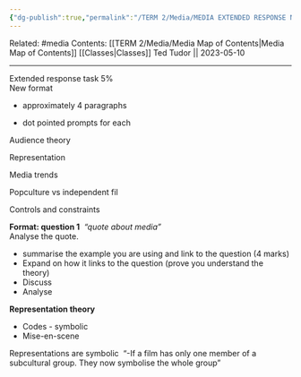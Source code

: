```yaml
---
{"dg-publish":true,"permalink":"/TERM 2/Media/MEDIA EXTENDED RESPONSE NOTES/"}
---
```


Related: #media
Contents: [[TERM 2/Media/Media Map of Contents\|Media Map of Contents]]
[[Classes\|Classes]]
Ted Tudor || 2023-05-10
***

Extended response task 5%  
New format

-   approximately 4 paragraphs 

-   dot pointed prompts for each 

Audience theory 

Representation

Media trends

Popculture vs independent fil 

Controls and constraints 

**Format: question 1** 
_“quote about media”_  
Analyse the quote.
-   summarise the example you are using and link to the question (4 marks)
-   Expand on how it links to the question (prove you understand the theory) 
-   Discuss 
-   Analyse

**Representation theory** 
-   Codes - symbolic 
-   Mise-en-scene 

Representations are symbolic 
“-If a film has only one member of a subcultural group. They now symbolise the whole group”
